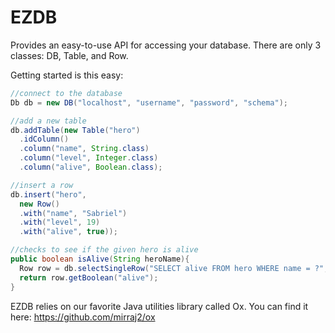 EZDB
====

Provides an easy-to-use API for accessing your database. There are only 3 classes: DB, Table, and Row.

Getting started is this easy:

```java
//connect to the database
Db db = new DB("localhost", "username", "password", "schema");

//add a new table
db.addTable(new Table("hero")
  .idColumn()
  .column("name", String.class)
  .column("level", Integer.class)
  .column("alive", Boolean.class);

//insert a row
db.insert("hero",
  new Row()
  .with("name", "Sabriel")
  .with("level", 19)
  .with("alive", true));

//checks to see if the given hero is alive
public boolean isAlive(String heroName){
  Row row = db.selectSingleRow("SELECT alive FROM hero WHERE name = ?", heroName);
  return row.getBoolean("alive");
}
```

EZDB relies on our favorite Java utilities library called Ox.  You can find it here:  https://github.com/mirraj2/ox
